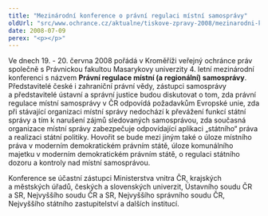 ```yaml
---
title: "Mezinárodní konference o právní regulaci místní samosprávy"
oldUrl: "src/www.ochrance.cz/aktualne/tiskove-zpravy-2008/mezinarodni-konference-o-pravni-regulaci-mistni-samospravy"
date: 2008-07-09
perex: "<p></p>"
---
```


<!-- imported from the old website -->

<p class="Normln-web">Ve dnech 19. - 20. června 2008 pořádá v Kroměříži veřejný ochránce práv společně s Právnickou fakultou Masarykovy univerzity 4. letní mezinárodní konferenci s názvem <span style="FONT-WEIGHT: bold">Právní regulace místní (a regionální) samosprávy</span>. Představitelé české i zahraniční právní vědy, zástupci samosprávy a představitelé ústavní a správní justice budou diskutovat o tom, zda právní regulace místní samosprávy v ČR odpovídá požadavkům Evropské unie, zda při stávající organizaci místní správy nedochází k převážení funkcí státní správy a tím k narušení zájmů sledovaných samosprávou, zda současná organizace místní správy zabezpečuje odpovídající aplikaci „státního“ práva a realizaci státní politiky. Hovořit se bude mezi jiným také o úloze místního práva v moderním demokratickém právním státě, úloze komunálního majetku v moderním demokratickém právním státě, o regulaci státního dozoru a kontroly nad místní samosprávou.</p><p class="Normln-web">Konference se účastní zástupci Ministerstva vnitra ČR, krajských a městských úřadů, českých a slovenských univerzit, Ústavního soudu ČR a SR, Nejvyššího soudu ČR a SR, Nejvyššího správního soudu ČR, Nejvyššího státního zastupitelství a dalších institucí.</p>
